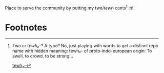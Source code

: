 Place to serve the community by putting my two/*tewh* cents[^tewh_cents] in!

# Footnotes
[^tewh_cents]: Two or *tewh₂-*? A typo? No, just playing with words to get a distinct repo name with hidden meaning: tewh₂- of proto-indo-european origin: To swell, to crowd, to be strong...

    [tewh₂-](https://en.wiktionary.org/wiki/Reconstruction:Proto-Indo-European/tewh%E2%82%82-?utm_source=pocket_mylist)
